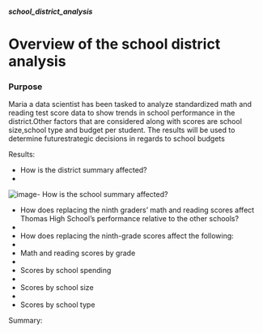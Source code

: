 ##### school_district_analysis

# Overview of the school district analysis

### Purpose
Maria a data scientist has been tasked to analyze standardized math and reading test score data to show trends in school performance in the district.Other factors that are considered along with scores are school size,school type and budget per student. The results will be used to determine futurestrategic decisions in regards to school budgets


Results:

- How is the district summary affected?
- 
![image](https://user-images.githubusercontent.com/93900628/146718754-125197ee-1be9-411b-b626-4ed7da688eee.png)- How is the school summary affected?

- How does replacing the ninth graders’ math and reading scores affect Thomas High School’s performance relative to the other schools?
- 
- How does replacing the ninth-grade scores affect the following:
- 
- Math and reading scores by grade
- 
- Scores by school spending
- 
- Scores by school size
- 
- Scores by school type


Summary:
